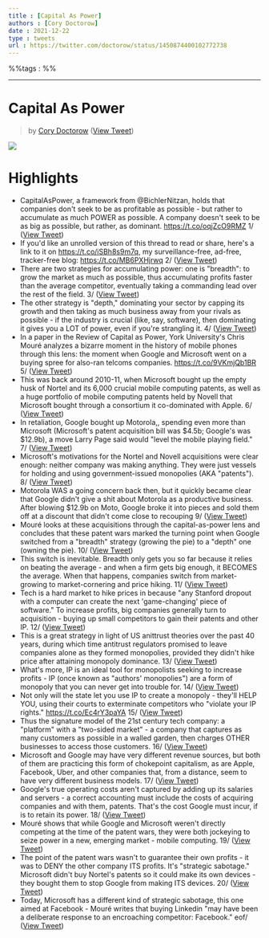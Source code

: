```yaml
---
title : [Capital As Power]
authors : [Cory Doctorow]
date : 2021-12-22
type : tweets
url : https://twitter.com/doctorow/status/1450874400102772738
---
```


%%tags : %%

---
Capital As Power
===
> by [Cory Doctorow](https://twitter.com/doctorow)
> ([View Tweet](https://twitter.com/doctorow/status/1450874400102772738))

 ![](https://pbs.twimg.com/media/FCJ3aNKUUAEFFSZ.jpg)
 
# Highlights
- CapitalAsPower, a framework from @BichlerNitzan, holds that companies don't seek to be as profitable as possible - but rather to accumulate as much POWER as possible. A company doesn't seek to be as big as possible, but rather, as dominant.
  https://t.co/oqjZcO9RMZ
  1/  ([View Tweet](https://twitter.com/doctorow/status/1450874400102772738))
- If you'd like an unrolled version of this thread to read or share, here's a link to it on https://t.co/iSBh8s9m7q, my surveillance-free, ad-free, tracker-free blog:
  https://t.co/MB6PXHjrwq
  2/ ([View Tweet](https://twitter.com/doctorow/status/1450874402950639620))
- There are two strategies for accumulating power: one is "breadth": to grow the market as much as possible, thus accumulating profits faster than the average competitor, eventually taking a commanding lead over the rest of the field.
  3/ ([View Tweet](https://twitter.com/doctorow/status/1450874404540276737))
- The other strategy is "depth," dominating your sector by capping its growth and then taking as much business away from your rivals as possible - if the industry is crucial (like, say, software), then dominating it gives you a LOT of power, even if you're strangling it.
  4/ ([View Tweet](https://twitter.com/doctorow/status/1450874406142562308))
- In a paper in the Review of Capital as Power, York University's Chris Mouré analyzes a bizarre moment in the history of mobile phones through this lens: the moment when Google and Microsoft went on a buying spree for also-ran telcoms companies.
  https://t.co/9VKmjQb1BR
  5/ ([View Tweet](https://twitter.com/doctorow/status/1450874407992233990))
- This was back around 2010-11, when Microsoft bought up the empty husk of Nortel and its 6,000 crucial mobile computing patents, as well as a huge portfolio of mobile computing patents held by Novell that Microsoft bought through a consortium it co-dominated with Apple.
  6/ ([View Tweet](https://twitter.com/doctorow/status/1450874409753853960))
- In retaliation, Google bought up Motorola,, spending even more than Microsoft (Microsoft's patent acquisition bill was $4.5b; Google's was $12.9b), a move Larry Page said would "level the mobile playing field."
  7/ ([View Tweet](https://twitter.com/doctorow/status/1450874411527983107))
- Microsoft's motivations for the Nortel and Novell acquisitions were clear enough: neither company was making anything. They were just vessels for holding and using government-issued monopolies (AKA "patents").
  8/ ([View Tweet](https://twitter.com/doctorow/status/1450874413021233155))
- Motorola WAS a going concern back then, but it quickly became clear that Google didn't give a shit about Motorola as a productive business. After blowing $12.9b on Moto, Google broke it into pieces and sold them off at a discount that didn't come close to recouping
  9/ ([View Tweet](https://twitter.com/doctorow/status/1450874415588298760))
- Mouré looks at these acquisitions through the capital-as-power lens and concludes that these patent wars marked the turning point when Google switched from a "breadth" strategy (growing the pie) to a "depth" one (owning the pie).
  10/ ([View Tweet](https://twitter.com/doctorow/status/1450874417462931457))
- This switch is inevitable. Breadth only gets you so far because it relies on beating the average - and when a firm gets big enough, it BECOMES the average. When that happens, companies switch from market-growing to market-cornering and price hiking.
  11/ ([View Tweet](https://twitter.com/doctorow/status/1450874420927500292))
- Tech is a hard market to hike prices in because "any Stanford dropout with a computer can create the next 'game-changing' piece of software." To increase profits, big companies generally turn to acquisition - buying up small competitors to gain their patents and other IP.
  12/ ([View Tweet](https://twitter.com/doctorow/status/1450874422982705153))
- This is a great strategy in light of US anittrust theories over the past 40 years, during which time antitrust regulators promised to leave companies alone as they formed monopolies, provided they didn't hike price after attaining monopoly dominance.
  13/ ([View Tweet](https://twitter.com/doctorow/status/1450874425016918016))
- What's more, IP is an ideal tool for monopolists seeking to increase profits - IP (once known as "authors' monopolies") are a form of monopoly that you can never get into trouble for. 
  14/ ([View Tweet](https://twitter.com/doctorow/status/1450874427558662151))
- Not only will the state let you use IP to create a monopoly - they'll HELP YOU, using their courts to exterminate competitors who "violate your IP rights."
  https://t.co/Ec4rY3paYA
  15/ ([View Tweet](https://twitter.com/doctorow/status/1450874430146572290))
- Thus the signature model of the 21st century tech company: a "platform" with a "two-sided market" - a company that captures as many customers as possible in a walled garden, then charges OTHER businesses to access those customers. 
  16/ ([View Tweet](https://twitter.com/doctorow/status/1450874432885383170))
- Microsoft and Google may have very different revenue sources, but both of them are practicing this form of chokepoint capitalism, as are Apple, Facebook, Uber, and other companies that, from a distance, seem to have very different business models.
  17/ ([View Tweet](https://twitter.com/doctorow/status/1450874435309735936))
- Google's true operating costs aren't captured by adding up its salaries and servers - a correct accounting must include the costs of acquiring companies and with them, patents. That's the cost Google must incur, if is to retain its power.
  18/ ([View Tweet](https://twitter.com/doctorow/status/1450874437037801475))
- Mouré shows that while Google and Microsoft weren't directly competing at the time of the patent wars, they were both jockeying to seize power in a new, emerging market - mobile computing. 
  19/ ([View Tweet](https://twitter.com/doctorow/status/1450874438954614786))
- The point of the patent wars wasn't to guarantee their own profits - it was to DENY the other company ITS profits. It's "strategic sabotage." Microsoft didn't buy Nortel's patents so it could make its own devices - they bought them to stop Google from making ITS devices.
  20/ ([View Tweet](https://twitter.com/doctorow/status/1450874440447717377))
- Today, Microsoft has a different kind of strategic sabotage, this one aimed at Facebook - Mouré writes that buying Linkedin "may have been a deliberate response to an encroaching competitor: Facebook."
  eof/ ([View Tweet](https://twitter.com/doctorow/status/1450874442435891200))
